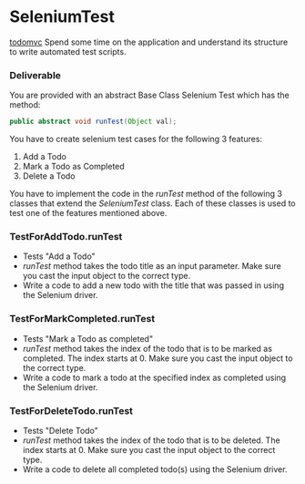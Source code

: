# SeleniumTest

[todomvc](https://todomvc.com/examples/vanillajs/)
Spend some time on the application and understand its structure to write automated test scripts.

### Deliverable

You are provided with an abstract Base Class Selenium Test which has the method:
```java
public abstract void runTest(Object val);
```

You have to create selenium test cases for the following 3 features:
1. Add a Todo
2. Mark a Todo as Completed
3. Delete a Todo

You have to implement the code in the _runTest_ method of the following 3 classes that extend 
the _SeleniumTest_ class. Each of these classes is used to test one of the features mentioned 
above.

### TestForAddTodo.runTest
- Tests "Add a Todo"
- _runTest_ method takes the todo title as an input parameter. Make sure you cast the input 
  object to the correct type.
- Write a code to add a new todo with the title that was passed in using the Selenium driver.

### TestForMarkCompleted.runTest
- Tests "Mark a Todo as completed"
- _runTest_ method takes the index of the todo that is to be marked as completed. The index 
  starts at 0. Make sure you cast the input object to the correct type.
- Write a code to mark a todo at the specified index as completed using the Selenium driver.

### TestForDeleteTodo.runTest
- Tests "Delete Todo"
- _runTest_ method takes the index of the todo that is to be deleted. The index
  starts at 0. Make sure you cast the input object to the correct type.
- Write a code to delete all completed todo(s) using the Selenium driver.
